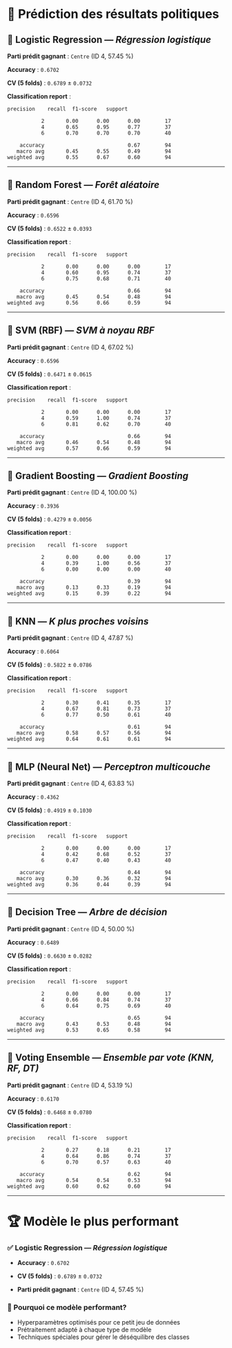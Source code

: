# 🧠 Prédiction des résultats politiques

## 🔹 Logistic Regression — *Régression logistique*

**Parti prédit gagnant** : `Centre` (ID 4, 57.45 %)

**Accuracy** : `0.6702`

**CV (5 folds)** : `0.6789` ± `0.0732`


**Classification report** :

```text
precision    recall  f1-score   support

           2       0.00      0.00      0.00        17
           4       0.65      0.95      0.77        37
           6       0.70      0.70      0.70        40

    accuracy                           0.67        94
   macro avg       0.45      0.55      0.49        94
weighted avg       0.55      0.67      0.60        94
```

---

## 🔹 Random Forest — *Forêt aléatoire*

**Parti prédit gagnant** : `Centre` (ID 4, 61.70 %)

**Accuracy** : `0.6596`

**CV (5 folds)** : `0.6522` ± `0.0393`


**Classification report** :

```text
precision    recall  f1-score   support

           2       0.00      0.00      0.00        17
           4       0.60      0.95      0.74        37
           6       0.75      0.68      0.71        40

    accuracy                           0.66        94
   macro avg       0.45      0.54      0.48        94
weighted avg       0.56      0.66      0.59        94
```

---

## 🔹 SVM (RBF) — *SVM à noyau RBF*

**Parti prédit gagnant** : `Centre` (ID 4, 67.02 %)

**Accuracy** : `0.6596`

**CV (5 folds)** : `0.6471` ± `0.0615`


**Classification report** :

```text
precision    recall  f1-score   support

           2       0.00      0.00      0.00        17
           4       0.59      1.00      0.74        37
           6       0.81      0.62      0.70        40

    accuracy                           0.66        94
   macro avg       0.46      0.54      0.48        94
weighted avg       0.57      0.66      0.59        94
```

---

## 🔹 Gradient Boosting — *Gradient Boosting*

**Parti prédit gagnant** : `Centre` (ID 4, 100.00 %)

**Accuracy** : `0.3936`

**CV (5 folds)** : `0.4279` ± `0.0056`


**Classification report** :

```text
precision    recall  f1-score   support

           2       0.00      0.00      0.00        17
           4       0.39      1.00      0.56        37
           6       0.00      0.00      0.00        40

    accuracy                           0.39        94
   macro avg       0.13      0.33      0.19        94
weighted avg       0.15      0.39      0.22        94
```

---

## 🔹 KNN — *K plus proches voisins*

**Parti prédit gagnant** : `Centre` (ID 4, 47.87 %)

**Accuracy** : `0.6064`

**CV (5 folds)** : `0.5822` ± `0.0786`


**Classification report** :

```text
precision    recall  f1-score   support

           2       0.30      0.41      0.35        17
           4       0.67      0.81      0.73        37
           6       0.77      0.50      0.61        40

    accuracy                           0.61        94
   macro avg       0.58      0.57      0.56        94
weighted avg       0.64      0.61      0.61        94
```

---

## 🔹 MLP (Neural Net) — *Perceptron multicouche*

**Parti prédit gagnant** : `Centre` (ID 4, 63.83 %)

**Accuracy** : `0.4362`

**CV (5 folds)** : `0.4919` ± `0.1030`


**Classification report** :

```text
precision    recall  f1-score   support

           2       0.00      0.00      0.00        17
           4       0.42      0.68      0.52        37
           6       0.47      0.40      0.43        40

    accuracy                           0.44        94
   macro avg       0.30      0.36      0.32        94
weighted avg       0.36      0.44      0.39        94
```

---

## 🔹 Decision Tree — *Arbre de décision*

**Parti prédit gagnant** : `Centre` (ID 4, 50.00 %)

**Accuracy** : `0.6489`

**CV (5 folds)** : `0.6630` ± `0.0282`


**Classification report** :

```text
precision    recall  f1-score   support

           2       0.00      0.00      0.00        17
           4       0.66      0.84      0.74        37
           6       0.64      0.75      0.69        40

    accuracy                           0.65        94
   macro avg       0.43      0.53      0.48        94
weighted avg       0.53      0.65      0.58        94
```

---

## 🔹 Voting Ensemble — *Ensemble par vote (KNN, RF, DT)*

**Parti prédit gagnant** : `Centre` (ID 4, 53.19 %)

**Accuracy** : `0.6170`

**CV (5 folds)** : `0.6468` ± `0.0780`


**Classification report** :

```text
precision    recall  f1-score   support

           2       0.27      0.18      0.21        17
           4       0.64      0.86      0.74        37
           6       0.70      0.57      0.63        40

    accuracy                           0.62        94
   macro avg       0.54      0.54      0.53        94
weighted avg       0.60      0.62      0.60        94
```

---


# 🏆 Modèle le plus performant

### ✅ **Logistic Regression** — *Régression logistique*

- **Accuracy** : `0.6702`

- **CV (5 folds)** : `0.6789` ± `0.0732`

- **Parti prédit gagnant** : `Centre` (ID 4, 57.45 %)


### 🎯 Pourquoi ce modèle performant?

- Hyperparamètres optimisés pour ce petit jeu de données
- Prétraitement adapté à chaque type de modèle
- Techniques spéciales pour gérer le déséquilibre des classes